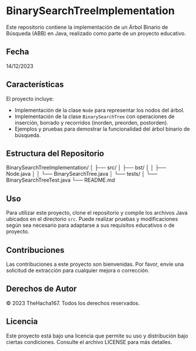 # BinarySearchTreeImplementation

Este repositorio contiene la implementación de un Árbol Binario de Búsqueda (ABB) en Java, realizado como parte de un proyecto educativo.

## Fecha
14/12/2023

## Características
El proyecto incluye:
- Implementación de la clase `Node` para representar los nodos del árbol.
- Implementación de la clase `BinarySearchTree` con operaciones de inserción, borrado y recorridos (inorden, preorden, postorden).
- Ejemplos y pruebas para demostrar la funcionalidad del árbol binario de búsqueda.

## Estructura del Repositorio
BinarySearchTreeImplementation/
│
├── src/
│   ├── bst/
│   │   ├── Node.java
│   │   └── BinarySearchTree.java
│   └── tests/
│       └── BinarySearchTreeTest.java
└── README.md

## Uso
Para utilizar este proyecto, clone el repositorio y compile los archivos Java ubicados en el directorio `src`. Puede realizar pruebas y modificaciones según sea necesario para adaptarse a sus requisitos educativos o de proyecto.

## Contribuciones
Las contribuciones a este proyecto son bienvenidas. Por favor, envíe una solicitud de extracción para cualquier mejora o corrección.

## Derechos de Autor
© 2023 TheHacha167. Todos los derechos reservados.

## Licencia
Este proyecto está bajo una licencia que permite su uso y distribución bajo ciertas condiciones. Consulte el archivo LICENSE para más detalles.
